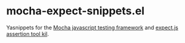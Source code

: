# mocha-expect-snippets.el

Yasnippets for the [Mocha javascript testing framework](http://mochajs.org/) and [expect.js assertion tool kil](https://github.com/LearnBoost/expect.js/blob/master/README.md).
